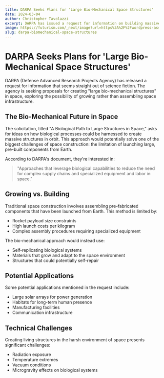 ```yaml
---
title: DARPA Seeks Plans for 'Large Bio-Mechanical Space Structures'
date: 2024-03-04
author: Christopher Tavolazzi
excerpt: DARPA has issued a request for information on building massive biological structures in space, exploring a sci-fi future where space infrastructure might be grown rather than assembled.
image: https://futurism.com/_next/image?url=https%3A%2F%2Fwordpress-assets.futurism.com%2F2025%2F02%2Fdarpa-requests-plans-large-bio-mechanical-space-structures.jpg&w=2048&q=75
slug: darpa-biomechanical-space-structures
---
```


<script>
  import { onMount } from 'svelte';
  let mounted = false;

  onMount(() => {
    mounted = true;
  });
</script>

# DARPA Seeks Plans for 'Large Bio-Mechanical Space Structures'

DARPA (Defense Advanced Research Projects Agency) has released a request for information that seems straight out of science fiction. The agency is seeking proposals for creating "large bio-mechanical structures" in space, exploring the possibility of growing rather than assembling space infrastructure.

## The Bio-Mechanical Future in Space

The solicitation, titled "A Biological Path to Large Structures in Space," asks for ideas on how biological processes could be harnessed to create massive structures in orbit. This approach would potentially solve one of the biggest challenges of space construction: the limitation of launching large, pre-built components from Earth.

According to DARPA's document, they're interested in:

> "Approaches that leverage biological capabilities to reduce the need for complex supply chains and specialized equipment and labor in space."

## Growing vs. Building

Traditional space construction involves assembling pre-fabricated components that have been launched from Earth. This method is limited by:

- Rocket payload size constraints
- High launch costs per kilogram
- Complex assembly procedures requiring specialized equipment

The bio-mechanical approach would instead use:

- Self-replicating biological systems
- Materials that grow and adapt to the space environment
- Structures that could potentially self-repair

## Potential Applications

Some potential applications mentioned in the request include:

- Large solar arrays for power generation
- Habitats for long-term human presence
- Manufacturing facilities
- Communication infrastructure

## Technical Challenges

Creating living structures in the harsh environment of space presents significant challenges:

- Radiation exposure
- Temperature extremes
- Vacuum conditions
- Microgravity effects on biological systems